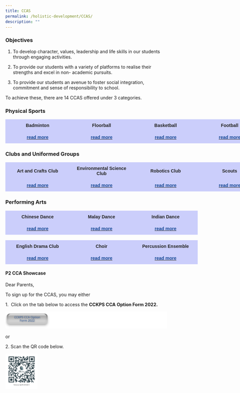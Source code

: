 ```yaml
---
title: CCAS
permalink: /holistic-development/CCAS/
description: ""
---
```

### Objectives

1. To develop character, values, leadership and life skills in our students through engaging activities.

2. To provide our students with a variety of platforms to realise their strengths and excel in non- academic pursuits.

3. To provide our students an avenue to foster social integration, commitment and sense of responsibility to school. 


To achieve these, there are 14 CCAS offered under 3 categories.


### Physical Sports 

<style type="text/css">
.tg  {border-collapse:collapse;border-spacing:0;margin:0px auto;}
.tg td{border-color:black;border-style:solid;border-width:1px;font-family:Arial, sans-serif;font-size:14px;
  overflow:hidden;padding:10px 5px;word-break:normal;}
.tg th{border-color:black;border-style:solid;border-width:1px;font-family:Arial, sans-serif;font-size:14px;
  font-weight:normal;overflow:hidden;padding:10px 5px;word-break:normal;}
.tg .tg-9ve2{background-color:#cbcefb;border-color:#cbcefb;color:#222;font-weight:bold;text-align:center;vertical-align:middle}
.tg .tg-xccu{background-color:#cbcefb;border-color:#cbcefb;color:#134693;font-weight:bold;text-align:center;vertical-align:middle}
</style>
<table class="tg" style="undefined;table-layout: fixed; width: 800px">
<colgroup>
<col style="width: 200px">
<col style="width: 200px">
<col style="width: 200px">
<col style="width: 200px">
</colgroup>
<tbody>
  <tr>
    <td class="tg-9ve2"><span style="color:#222">Badminton</span></td>
    <td class="tg-9ve2"><span style="color:#222">Floorball</span></td>
    <td class="tg-9ve2"><span style="color:#222">Basketball</span></td>
    <td class="tg-9ve2"><span style="color:#222">Football</span></td>
  </tr>
  <tr>
    <td class="tg-xccu"><a href="/ccas/Physical-Sports/badminton/" target="_blank" rel="noopener noreferrer"><span style="text-decoration:none;color:#134693">read more</span></a></td>
    <td class="tg-9ve2"><a href="/ccas/Physical-Sports/floorball/" target="_blank" rel="noopener noreferrer"><span style="text-decoration:none;color:#134693">read more</span></a></td>
    <td class="tg-9ve2"><a href="/ccas/Physical-Sports/basketball/" target="_blank" rel="noopener noreferrer"><span style="text-decoration:none;color:#134693">read more</span></a></td>
    <td class="tg-9ve2"><a href="/ccas/Physical-Sports/football/" target="_blank" rel="noopener noreferrer"><span style="text-decoration:none;color:#134693">read more</span></a></td>
  </tr>
</tbody>
</table>


### Clubs and Uniformed Groups 

<style type="text/css">
.tg  {border-collapse:collapse;border-spacing:0;margin:0px auto;}
.tg td{border-color:black;border-style:solid;border-width:1px;font-family:Arial, sans-serif;font-size:14px;
  overflow:hidden;padding:10px 5px;word-break:normal;}
.tg th{border-color:black;border-style:solid;border-width:1px;font-family:Arial, sans-serif;font-size:14px;
  font-weight:normal;overflow:hidden;padding:10px 5px;word-break:normal;}
.tg .tg-9ve2{background-color:#cbcefb;border-color:#cbcefb;color:#222;font-weight:bold;text-align:center;vertical-align:middle}
.tg .tg-xccu{background-color:#cbcefb;border-color:#cbcefb;color:#134693;font-weight:bold;text-align:center;vertical-align:middle}
</style>
<table class="tg" style="undefined;table-layout: fixed; width: 800px">
<colgroup>
<col style="width: 200px">
<col style="width: 200px">
<col style="width: 200px">
<col style="width: 200px">
</colgroup>
<tbody>
  <tr>
    <td class="tg-9ve2"><span style="color:#222">Art and Crafts Club</span></td>
    <td class="tg-9ve2"><span style="color:#222">Environmental Science Club</span></td>
    <td class="tg-9ve2"><span style="color:#222">Robotics Club</span></td>
    <td class="tg-9ve2"><span style="color:#222">Scouts</span></td>
  </tr>
  <tr>
    <td class="tg-xccu"><a href="/ccas/Clubs-and-Uniformed-Groups/arts-and-crafts-club/" target="_blank" rel="noopener noreferrer"><span style="text-decoration:none;color:#134693">read more</span></a></td>
    <td class="tg-9ve2"><a href="/ccas/Clubs-and-Uniformed-Groups/environmental-science-club/" target="_blank" rel="noopener noreferrer"><span style="text-decoration:none;color:#134693">read more</span></a></td>
    <td class="tg-9ve2"><a href="/ccas/Clubs-and-Uniformed-Groups/robotics-club/" target="_blank" rel="noopener noreferrer"><span style="text-decoration:none;color:#134693">read more</span></a></td>
    <td class="tg-9ve2"><a href="/ccas/Clubs-and-Uniformed-Groups/scouts/" target="_blank" rel="noopener noreferrer"><span style="text-decoration:none;color:#134693">read more</span></a></td>
  </tr>
</tbody>
</table>


### Performing Arts

<style type="text/css">
.tg  {border-collapse:collapse;border-spacing:0;margin:0px auto;}
.tg td{border-color:black;border-style:solid;border-width:1px;font-family:Arial, sans-serif;font-size:14px;
  overflow:hidden;padding:10px 5px;word-break:normal;}
.tg th{border-color:black;border-style:solid;border-width:1px;font-family:Arial, sans-serif;font-size:14px;
  font-weight:normal;overflow:hidden;padding:10px 5px;word-break:normal;}
.tg .tg-9ve2{background-color:#cbcefb;border-color:#cbcefb;color:#222;font-weight:bold;text-align:center;vertical-align:middle}
.tg .tg-xccu{background-color:#cbcefb;border-color:#cbcefb;color:#134693;font-weight:bold;text-align:center;vertical-align:middle}
</style>
<table class="tg" style="undefined;table-layout: fixed; width: 600px">
<colgroup>
<col style="width: 200px">
<col style="width: 200px">
<col style="width: 200px">
</colgroup>
<tbody>
  <tr>
    <td class="tg-9ve2"><span style="color:#222">Chinese Dance</span></td>
    <td class="tg-9ve2"><span style="color:#222">Malay Dance</span></td>
    <td class="tg-9ve2"><span style="color:#222">Indian Dance</span></td>
  </tr>
  <tr>
    <td class="tg-xccu"><a href="/ccas/Performing-Arts/chinese-dance/" target="_blank" rel="noopener noreferrer"><span style="text-decoration:none;color:#134693">read more</span></a></td>
    <td class="tg-9ve2"><a href="/ccas/Performing-Arts/malay-dance/" target="_blank" rel="noopener noreferrer"><span style="text-decoration:none;color:#134693">read more</span></a></td>
    <td class="tg-9ve2"><a href="/ccas/Performing-Arts/indian-dance/" target="_blank" rel="noopener noreferrer"><span style="text-decoration:none;color:#134693">read more</span></a></td>
  </tr>
</tbody>
</table>
<br>
<style type="text/css">
.tg  {border-collapse:collapse;border-spacing:0;margin:0px auto;}
.tg td{border-color:black;border-style:solid;border-width:1px;font-family:Arial, sans-serif;font-size:14px;
  overflow:hidden;padding:10px 5px;word-break:normal;}
.tg th{border-color:black;border-style:solid;border-width:1px;font-family:Arial, sans-serif;font-size:14px;
  font-weight:normal;overflow:hidden;padding:10px 5px;word-break:normal;}
.tg .tg-9ve2{background-color:#cbcefb;border-color:#cbcefb;color:#222;font-weight:bold;text-align:center;vertical-align:middle}
.tg .tg-xccu{background-color:#cbcefb;border-color:#cbcefb;color:#134693;font-weight:bold;text-align:center;vertical-align:middle}
</style>
<table class="tg" style="undefined;table-layout: fixed; width: 600px">
<colgroup>
<col style="width: 200px">
<col style="width: 200px">
<col style="width: 200px">
</colgroup>
<tbody>
  <tr>
    <td class="tg-9ve2"><span style="color:#222">English Drama Club</span></td>
    <td class="tg-9ve2"><span style="color:#222">Choir</span></td>
    <td class="tg-9ve2"><span style="color:#222">Percussion Ensemble</span></td>
  </tr>
  <tr>
    <td class="tg-xccu"><a href="/ccas/Performing-Arts/english-drama-club/" target="_blank" rel="noopener noreferrer"><span style="text-decoration:none;color:#134693">read more</span></a></td>
    <td class="tg-9ve2"><a href="/ccas/Performing-Arts/choir/" target="_blank" rel="noopener noreferrer"><span style="text-decoration:none;color:#134693">read more</span></a></td>
    <td class="tg-9ve2"><a href="/ccas/Performing-Arts/percussion-ensemble/" target="_blank" rel="noopener noreferrer"><span style="text-decoration:none;color:#134693">read more</span></a></td>
  </tr>
</tbody>
</table>


#### P2 CCA Showcase

Dear Parents,   
  
To sign up for the CCAS, you may either  
  
1.  Click on the tab below to access the **CCKPS CCA Option Form 2022.**

<a href = "https://go.gov.sg/2022p2ccaoption" target = "_self"> 
	<img src="/images/ccaoptionform2022.png"></a>


or   
  
2\. Scan the QR code below.

<img src="/images/download.png" 
     style="width:20%">

